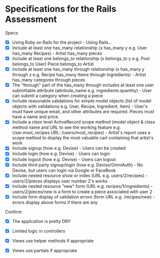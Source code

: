 # Specifications for the Rails Assessment

Specs:
- [x] Using Ruby on Rails for the project - Using Rails...
- [x] Include at least one has_many relationship (x has_many y e.g. User has_many Recipes) - Artist has_many pieces
- [x] Include at least one belongs_to relationship (x belongs_to y e.g. Post belongs_to User) Piece belongs_to Artist
- [x] Include at least one has_many through relationship (x has_many y through z e.g. Recipe has_many Items through Ingredients)  - Artist has_many categores through pieces
- [x] The "through" part of the has_many through includes at least one user submittable attribute (attribute_name e.g. ingredients.quantity) - User can submit a category when creating a piece
- [X] Include reasonable validations for simple model objects (list of model objects with validations e.g. User, Recipe, Ingredient, Item) - User's must have unique email, and other attributes are required. Pieces must have a name and price.
- [X] Include a class level ActiveRecord scope method (model object & class method name and URL to see the working feature e.g. User.most_recipes URL: /users/most_recipes) - Artist's report uses a scope method to display the most valuable cart containing that artist's work
- [x] Include signup (how e.g. Devise) - Users can be created
- [x] Include login (how e.g. Devise) - Users can login
- [x] Include logout (how e.g. Devise) - Users can logout
- [x] Include third party signup/login (how e.g. Devise/OmniAuth) - No Devise, but users can login via Google or FaceBook
- [x] Include nested resource show or index (URL e.g. users/2/recipes) - users/2/pieces displays user number 2's works
- [x] Include nested resource "new" form (URL e.g. recipes/1/ingredients)  - users/2/pieces/new is a form to create a piece associated with user 2
- [x] Include form display of validation errors (form URL e.g. /recipes/new) - errors display above forms if there are any

Confirm:
- [X] The application is pretty DRY
- [X] Limited logic in controllers
- [X] Views use helper methods if appropriate
- [X] Views use partials if appropriate

